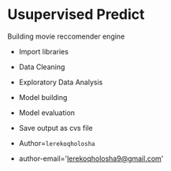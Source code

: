 # Usupervised Predict

Building movie reccomender engine 

- Import libraries
 
- Data Cleaning
 
- Exploratory Data Analysis

- Model building
 
- Model evaluation
 
- Save output as cvs file

- Author=`lerekoqholosha`

- author-email='lerekoqholosha9@gmail.com'
